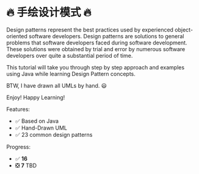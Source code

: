 # :fire: 手绘设计模式 :fire:

Design patterns represent the best practices used by experienced object-oriented software 
developers. Design patterns are solutions to general problems that software developers 
faced during software development. 
These solutions were obtained by trial and error by numerous 
software developers over quite a substantial period of time.

This tutorial will take you through step by step 
approach and examples using Java while learning Design Pattern concepts.

BTW, I have drawn all UMLs by hand. :smiley:

Enjoy! Happy Learning!

Features:

- :white_check_mark: Based on Java
- :white_check_mark: Hand-Drawn UML
- :white_check_mark: 23 common design patterns

Progress:

- :white_check_mark: **16**
- :negative_squared_cross_mark: **7** TBD




